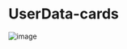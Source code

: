 # UserData-cards
![image](https://github.com/user-attachments/assets/425569ab-c0c3-4903-a0ea-0bc95db0c1c1)
